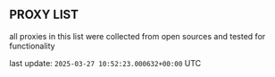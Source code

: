 ## PROXY LIST

all proxies in this list were collected from open sources and tested for functionality

last update: `2025-03-27 10:52:23.000632+00:00` UTC